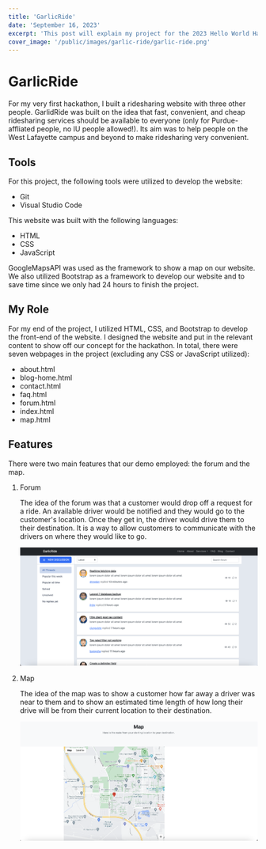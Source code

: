 ```yaml
---
title: 'GarlicRide'
date: 'September 16, 2023'
excerpt: 'This post will explain my project for the 2023 Hello World Hackathon'
cover_image: '/public/images/garlic-ride/garlic-ride.png'
---
```


# GarlicRide

For my very first hackathon, I built a ridesharing website with three other people. GarlidRide was built on the idea that fast, convenient, and cheap ridesharing services should be available to everyone (only for Purdue-affliated people, no IU people allowed!). Its aim was to help people on the West Lafayette campus and beyond to make ridesharing very convenient.

## Tools

For this project, the following tools were utilized to develop the website:
- Git
- Visual Studio Code

This website was built with the following languages:
- HTML
- CSS
- JavaScript

GoogleMapsAPI was used as the framework to show a map on our website.  We also utilized Bootstrap as a framework to develop our website and to save time since we only had 24 hours to finish the project.

## My Role

For my end of the project, I utilized HTML, CSS, and Bootstrap to develop the front-end of the website.  I designed the website and put in the relevant content to show off our concept for the hackathon.  In total, there were seven webpages in the project (excluding any CSS or JavaScript utilized):
- about.html
- blog-home.html
- contact.html
- faq.html
- forum.html
- index.html
- map.html

## Features

There were two main features that our demo employed: the forum and the map.

1. Forum

   The idea of the forum was that a customer would drop off a request for a ride.  An available driver would be notified and they would go to the customer's location.  Once they get in, the driver would drive them to their destination.  It is a way to allow customers to communicate with the drivers on where they would like to go.

   ![alt text](/public/images/garlic-ride/forum.png)


2. Map

    The idea of the map was to show a customer how far away a driver was near to them and to show an estimated time length of how long their drive will be from their current location to their destination.
    
    ![alt text](/public/images/garlic-ride/map.png)
